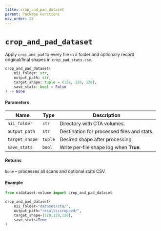 ```yaml
---
title: crop_and_pad_dataset
parent: Package Functions
nav_order: 23
---
```


# `crop_and_pad_dataset`

Apply `crop_and_pad` to every file in a folder and optionally record original/final shapes in `crop_pad_stats.csv`.

```python
crop_and_pad_dataset(
    nii_folder: str,
    output_path: str,
    target_shape: tuple = (128, 128, 128),
    save_stats: bool = False
) -> None
```

#### Parameters

| Name           | Type    | Description                                |
| -------------- | ------- | ------------------------------------------ |
| `nii_folder`   | `str`   | Directory with CTA volumes.                |
| `output_path`  | `str`   | Destination for processed files and stats. |
| `target_shape` | `tuple` | Desired shape after processing.            |
| `save_stats`   | `bool`  | Write per‑file shape log when **True**.    |

#### Returns

`None` – processes all scans and optional stats CSV.

#### Example

```python
from nidataset.volume import crop_and_pad_dataset

crop_and_pad_dataset(
    nii_folder="dataset/cta/",
    output_path="results/cropped/",
    target_shape=(128,128,128),
    save_stats=True
)
```